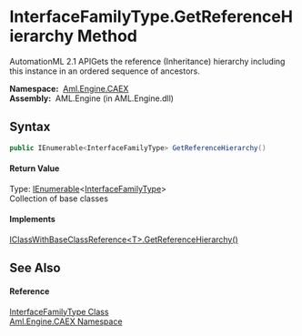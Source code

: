 InterfaceFamilyType.GetReferenceHierarchy Method
================================================
AutomationML 2.1 APIGets the reference (Inheritance) hierarchy including this instance in an ordered sequence of ancestors.

  **Namespace:**  [Aml.Engine.CAEX][1]  
  **Assembly:**  AML.Engine (in AML.Engine.dll)

Syntax
------

```csharp
public IEnumerable<InterfaceFamilyType> GetReferenceHierarchy()
```

#### Return Value
Type: [IEnumerable][2]&lt;[InterfaceFamilyType][3]>  
Collection of base classes
#### Implements
[IClassWithBaseClassReference&lt;T>.GetReferenceHierarchy()][4]  


See Also
--------

#### Reference
[InterfaceFamilyType Class][3]  
[Aml.Engine.CAEX Namespace][1]  

[1]: ../README.md
[2]: https://docs.microsoft.com/dotnet/api/system.collections.generic.ienumerable-1
[3]: README.md
[4]: ../IClassWithBaseClassReference_1/GetReferenceHierarchy.md
[5]: https://www.automationml.org
[6]: ../../icons/logoShade.png